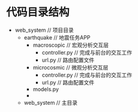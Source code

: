 # 代码目录结构
- web_system // 项目目录
    - earthquake // 地震任务APP
        - macroscopic // 宏观分析交互层
            - controller.py // 完成与前台的交互工作
            - url.py // 路由配置文件
        - microcosmic // 微观分析交互层
            - controller.py // 完成与前台的交互工作
            - url.py // 路由配置文件
        - models.py
        - 
    - web_system // 主目录
